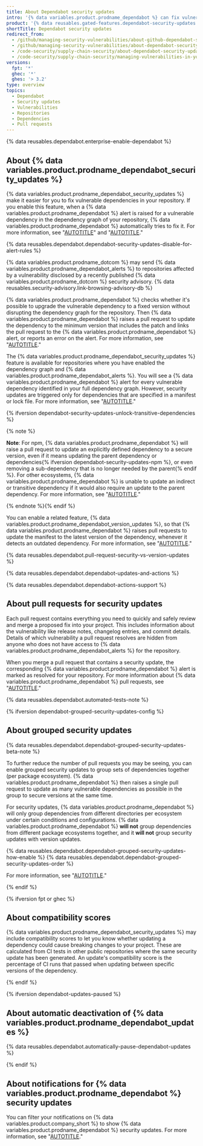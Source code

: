 ```yaml
---
title: About Dependabot security updates
intro: '{% data variables.product.prodname_dependabot %} can fix vulnerable dependencies for you by raising pull requests with security updates.'
product: '{% data reusables.gated-features.dependabot-security-updates %}'
shortTitle: Dependabot security updates
redirect_from:
  - /github/managing-security-vulnerabilities/about-github-dependabot-security-updates
  - /github/managing-security-vulnerabilities/about-dependabot-security-updates
  - /code-security/supply-chain-security/about-dependabot-security-updates
  - /code-security/supply-chain-security/managing-vulnerabilities-in-your-projects-dependencies/about-dependabot-security-updates
versions:
  fpt: '*'
  ghec: '*'
  ghes: '> 3.2'
type: overview
topics:
  - Dependabot
  - Security updates
  - Vulnerabilities
  - Repositories
  - Dependencies
  - Pull requests
---
```


<!--Marketing-LINK: From /features/security/software-supply-chain page "About Dependabot security updates".-->

{% data reusables.dependabot.enterprise-enable-dependabot %}

## About {% data variables.product.prodname_dependabot_security_updates %}

{% data variables.product.prodname_dependabot_security_updates %} make it easier for you to fix vulnerable dependencies in your repository. If you enable this feature, when a {% data variables.product.prodname_dependabot %} alert is raised for a vulnerable dependency in the dependency graph of your repository, {% data variables.product.prodname_dependabot %} automatically tries to fix it. For more information, see "[AUTOTITLE](/code-security/dependabot/dependabot-alerts/about-dependabot-alerts)" and "[AUTOTITLE](/code-security/dependabot/dependabot-security-updates/configuring-dependabot-security-updates)."

{% data reusables.dependabot.dependabot-security-updates-disable-for-alert-rules %}

{% data variables.product.prodname_dotcom %} may send  {% data variables.product.prodname_dependabot_alerts %} to repositories affected by a vulnerability disclosed by a recently published {% data variables.product.prodname_dotcom %} security advisory. {% data reusables.security-advisory.link-browsing-advisory-db %}

{% data variables.product.prodname_dependabot %} checks whether it's possible to upgrade the vulnerable dependency to a fixed version without disrupting the dependency graph for the repository. Then {% data variables.product.prodname_dependabot %} raises a pull request to update the dependency to the minimum version that includes the patch and links the pull request to the {% data variables.product.prodname_dependabot %} alert, or reports an error on the alert. For more information, see "[AUTOTITLE](/code-security/dependabot/working-with-dependabot/troubleshooting-dependabot-errors)."

The {% data variables.product.prodname_dependabot_security_updates %} feature is available for repositories where you have enabled the dependency graph and {% data variables.product.prodname_dependabot_alerts %}. You will see a {% data variables.product.prodname_dependabot %} alert for every vulnerable dependency identified in your full dependency graph. However, security updates are triggered only for dependencies that are specified in a manifest or lock file. For more information, see "[AUTOTITLE](/code-security/supply-chain-security/understanding-your-software-supply-chain/about-the-dependency-graph#dependencies-included)."

{% ifversion dependabot-security-updates-unlock-transitive-dependencies %}

{% note %}

**Note**: For npm, {% data variables.product.prodname_dependabot %} will raise a pull request to update an explicitly defined dependency to a secure version, even if it means updating the parent dependency or dependencies{% ifversion dependabot-security-updates-npm %}, or even removing a sub-dependency that is no longer needed by the parent{% endif %}. For other ecosystems, {% data variables.product.prodname_dependabot %} is unable to update an indirect or transitive dependency if it would also require an update to the parent dependency. For more information, see "[AUTOTITLE](/code-security/dependabot/working-with-dependabot/troubleshooting-dependabot-errors#dependabot-tries-to-update-dependencies-without-an-alert)."

{% endnote %}{% endif %}

You can enable a related feature, {% data variables.product.prodname_dependabot_version_updates %}, so that {% data variables.product.prodname_dependabot %} raises pull requests to update the manifest to the latest version of the dependency, whenever it detects an outdated dependency. For more information, see "[AUTOTITLE](/code-security/dependabot/dependabot-version-updates/about-dependabot-version-updates)."

{% data reusables.dependabot.pull-request-security-vs-version-updates %}

{% data reusables.dependabot.dependabot-updates-and-actions %}

{% data reusables.dependabot.dependabot-actions-support %}

## About pull requests for security updates

Each pull request contains everything you need to quickly and safely review and merge a proposed fix into your project. This includes information about the vulnerability like release notes, changelog entries, and commit details. Details of which vulnerability a pull request resolves are hidden from anyone who does not have access to {% data variables.product.prodname_dependabot_alerts %} for the repository.

When you merge a pull request that contains a security update, the corresponding {% data variables.product.prodname_dependabot %} alert is marked as resolved for your repository. For more information about {% data variables.product.prodname_dependabot %} pull requests, see "[AUTOTITLE](/code-security/dependabot/working-with-dependabot/managing-pull-requests-for-dependency-updates)."

{% data reusables.dependabot.automated-tests-note %}

{% ifversion dependabot-grouped-security-updates-config %}

## About grouped security updates

{% data reusables.dependabot.dependabot-grouped-security-updates-beta-note %}

To further reduce the number of pull requests you may be seeing, you can enable grouped security updates to group sets of dependencies together (per package ecosystem). {% data variables.product.prodname_dependabot %} then raises a single pull request to update as many vulnerable dependencies as possible in the group to secure versions at the same time.

For security updates, {% data variables.product.prodname_dependabot %} will only group dependencies from different directories per ecosystem under certain conditions and configurations. {% data variables.product.prodname_dependabot %} **will not** group dependencies from different package ecosystems together, and it **will not** group security updates with version updates.

{% data reusables.dependabot.dependabot-grouped-security-updates-how-enable %}
{% data reusables.dependabot.dependabot-grouped-security-updates-order %}

 For more information, see "[AUTOTITLE](/code-security/dependabot/dependabot-security-updates/configuring-dependabot-security-updates#grouping-dependabot-updates-into-a-single-pull-request)."

{% endif %}

{% ifversion fpt or ghec %}

## About compatibility scores

{% data variables.product.prodname_dependabot_security_updates %} may include compatibility scores to let you know whether updating a dependency could cause breaking changes to your project. These are calculated from CI tests in other public repositories where the same security update has been generated. An update's compatibility score is the percentage of CI runs that passed when updating between specific versions of the dependency.

{% endif %}

{% ifversion dependabot-updates-paused %}

## About automatic deactivation of {% data variables.product.prodname_dependabot_updates %}

{% data reusables.dependabot.automatically-pause-dependabot-updates %}

{% endif %}

## About notifications for {% data variables.product.prodname_dependabot %} security updates

You can filter your notifications on {% data variables.product.company_short %} to show {% data variables.product.prodname_dependabot %} security updates. For more information, see "[AUTOTITLE](/account-and-profile/managing-subscriptions-and-notifications-on-github/viewing-and-triaging-notifications/managing-notifications-from-your-inbox#dependabot-custom-filters)."

